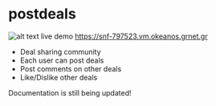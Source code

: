 # postdeals
![alt text](https://i.imgur.com/L5ysbkC.png "Logo")
live demo https://snf-797523.vm.okeanos.grnet.gr

* Deal sharing community
* Each user can post deals 
* Post comments on other deals
* Like/Dislike other deals

Documentation is still being updated!
